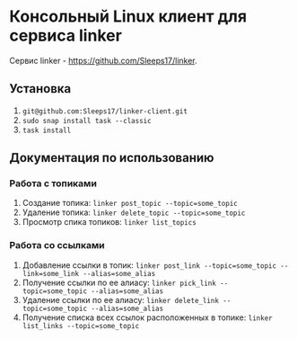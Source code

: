 # Консольный Linux клиент для сервиса linker
Сервис linker - https://github.com/Sleeps17/linker.

## Установка
1)   ``git@github.com:Sleeps17/linker-client.git``
2)   ``sudo snap install task --classic``
3)   ``task install``

## Документация по использованию
### Работа с топиками
1) Создание топика: ``linker post_topic --topic=some_topic``
2) Удаление топика: ``linker delete_topic --topic=some_topic``
3) Просмотр спика топиков: ``linker list_topics``
### Работа со ссылками
1) Добавление ссылки в топик: ``linker post_link --topic=some_topic --link=some_link --alias=some_alias``
2) Получение ссылки по ее алиасу: ``linker pick_link --topic=some_topic --alias=some_alias``
3) Удаление ссылки по ее алиасу: ``linker delete_link --topic=some_topic --alias=some_alias``
4) Получение списка всех ссылок расположенных в топике: ``linker list_links --topic=some_topic``
